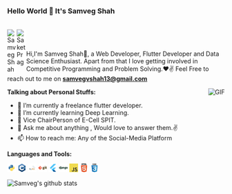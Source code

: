### Hello World 👋 It's Samveg Shah

<br/>

<a href="https://www.linkedin.com/in/samveg-shah-274a181a2/">
<img align="left" alt="Samveg Shah" style="background-color:white" width="22px" src="https://cdn.jsdelivr.net/npm/simple-icons@v3/icons/linkedin.svg" />
</a>

<a href="https://www.instagram.com/samvegshah_/">
<img align="left" alt="Saket Prag" style="background-color:white" width="22px" src="https://img.icons8.com/material-outlined/48/000000/instagram-new--v1.png" />
</a>

<br />

<br />

Hi,I'm Samveg Shah🙌, a Web Developer, Flutter Developer and Data Science Enthusiast. Apart from that I love getting involved in Competitive Programming and Problem Solving.❤✌ Feel Free to reach out to me on **samvegvshah13@gmail.com**


<img align="right" alt="GIF" src="https://media.giphy.com/media/USV0ym3bVWQJJmNu3N/giphy.gif" />


**Talking about Personal Stuffs:**

- 🔭 I’m currently a freelance flutter developer.
- 🌱 I’m currently learning Deep Learning.
- 👯 Vice ChairPerson of E-Cell SPIT.
- 💬 Ask me about anything , Would love to answer them.✌
- 📫 How to reach me: Any of the Social-Media Platform 



**Languages and Tools:**


<code><img height="20" src="https://raw.githubusercontent.com/github/explore/80688e429a7d4ef2fca1e82350fe8e3517d3494d/topics/python/python.png"></code>
<code><img height="20" src="https://raw.githubusercontent.com/github/explore/80688e429a7d4ef2fca1e82350fe8e3517d3494d/topics/cpp/cpp.png"></code>
<code><img height="20" src="https://raw.githubusercontent.com/github/explore/80688e429a7d4ef2fca1e82350fe8e3517d3494d/topics/mysql/mysql.png"></code>
<code><img height="20" src="https://raw.githubusercontent.com/github/explore/80688e429a7d4ef2fca1e82350fe8e3517d3494d/topics/git/git.png"></code>
<code><img height="20" src="https://raw.githubusercontent.com/github/explore/80688e429a7d4ef2fca1e82350fe8e3517d3494d/topics/flutter/flutter.png"></code>
<code><img height="20" src="https://raw.githubusercontent.com/github/explore/80688e429a7d4ef2fca1e82350fe8e3517d3494d/topics/django/django.png"></code>
<code><img height="20" src="https://raw.githubusercontent.com/github/explore/80688e429a7d4ef2fca1e82350fe8e3517d3494d/topics/javascript/javascript.png"></code>
<code><img height="20" src="https://raw.githubusercontent.com/github/explore/80688e429a7d4ef2fca1e82350fe8e3517d3494d/topics/html/html.png"></code>
<code><img height="20" src="https://raw.githubusercontent.com/github/explore/80688e429a7d4ef2fca1e82350fe8e3517d3494d/topics/css/css.png"></code>



![Samveg's github stats](https://github-readme-stats.vercel.app/api?username=Samveg12&show_icons=true&hide_border=true)
